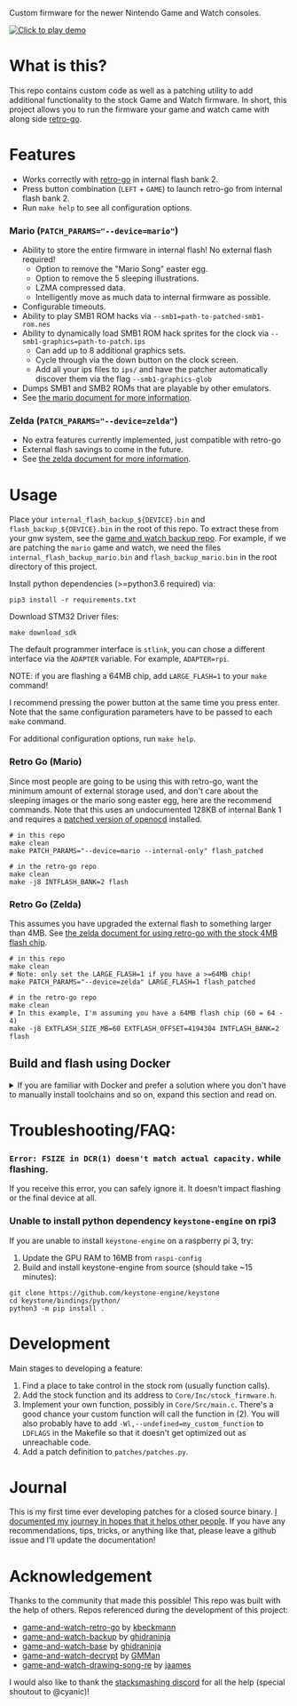 Custom firmware for the newer Nintendo Game and Watch consoles.

[![Click to play demo](https://i.imgur.com/IxgAVsj.jpeg)](https://gfycat.com/untriedmajesticafricancivet)


# What is this?
This repo contains custom code as well as a patching utility to add additional functionality to the stock Game and Watch firmware. In short, this project allows you to run the firmware your game and watch came with along side [retro-go](https://github.com/kbeckmann/game-and-watch-retro-go).


# Features
* Works correctly with [retro-go](https://github.com/kbeckmann/game-and-watch-retro-go) in internal flash bank 2.
* Press button combination (`LEFT` + `GAME`) to launch retro-go from internal flash bank 2.
* Run `make help` to see all configuration options.

### Mario (`PATCH_PARAMS="--device=mario"`)
* Ability to store the entire firmware in internal flash! No external flash required!
    * Option to remove the "Mario Song" easter egg.
    * Option to remove the 5 sleeping illustrations.
    * LZMA compressed data.
    * Intelligently move as much data to internal firmware as possible.
* Configurable timeouts.
* Ability to play SMB1 ROM hacks via `--smb1=path-to-patched-smb1-rom.nes`
* Ability to dynamically load SMB1 ROM hack sprites for the clock via `--smb1-graphics=path-to-patch.ips`
    * Can add up to 8 additional graphics sets.
    * Cycle through via the down button on the clock screen.
    * Add all your ips files to `ips/` and have the patcher automatically discover them via the flag `--smb1-graphics-glob`
* Dumps SMB1 and SMB2 ROMs that are playable by other emulators.
* See [the mario document for more information](docs/mario.md).

### Zelda (`PATCH_PARAMS="--device=zelda"`)
* No extra features currently implemented, just compatible with retro-go
* External flash savings to come in the future.
* See [the zelda document for more information](docs/zelda.md).

# Usage
Place your `internal_flash_backup_${DEVICE}.bin` and `flash_backup_${DEVICE}.bin` in the root of this
repo. To extract these from your gnw system, see the [game and watch backup repo](https://github.com/ghidraninja/game-and-watch-backup).
For example, if we are patching the `mario` game and watch, we need the files
`internal_flash_backup_mario.bin` and `flash_backup_mario.bin` in the root
directory of this project.

Install python dependencies (>=python3.6 required) via:

```
pip3 install -r requirements.txt
```

Download STM32 Driver files:

```
make download_sdk
```

The default programmer interface is `stlink`, you can chose a different interface via the `ADAPTER` variable. For example, `ADAPTER=rpi`.

NOTE: if you are flashing a 64MB chip, add `LARGE_FLASH=1` to your `make` command!

I recommend pressing the power button at the same time you press enter. Note that the same configuration parameters have to be passed to each `make` command.

For additional configuration options, run `make help`.


### Retro Go (Mario)
Since most people are going to be using this with retro-go, want the minimum amount of external storage used, and don't care about the sleeping images or the mario song easter egg, here are the recommend commands. Note that this uses an undocumented 128KB of internal Bank 1 and requires a [patched version of openocd](https://github.com/kbeckmann/ubuntu-openocd-git-builder) installed.

```
# in this repo
make clean
make PATCH_PARAMS="--device=mario --internal-only" flash_patched

# in the retro-go repo
make clean
make -j8 INTFLASH_BANK=2 flash
```

### Retro Go (Zelda)

This assumes you have upgraded the external flash to something larger than 4MB. See  [the zelda document for using retro-go with the stock 4MB flash chip](docs/zelda.md).

```
# in this repo
make clean
# Note: only set the LARGE_FLASH=1 if you have a >=64MB chip!
make PATCH_PARAMS="--device=zelda" LARGE_FLASH=1 flash_patched

# in the retro-go repo
make clean
# In this example, I'm assuming you have a 64MB flash chip (60 = 64 - 4)
make -j8 EXTFLASH_SIZE_MB=60 EXTFLASH_OFFSET=4194304 INTFLASH_BANK=2 flash
```
## Build and flash using Docker

<details>
  <summary>
    If you are familiar with Docker and prefer a solution where you don't have to manually install toolchains and so on, expand this section and read on.
  </summary>
  To reduce the number of potential pitfalls in installation of various software, a Dockerfile is provided containing everything needed to compile and flash Custom Firmware (CFW) to your Nintendo® Game & Watch™ system.
  This Dockerfile is written tageting an x86-64 machine running Linux.

  Steps to flash from a docker container (running on Linux, e.g. Archlinux or Ubuntu):

  ```bash
  # Go into the docker directory of this repo.
  cd docker/

  # Pull the pre-built docker image.
  docker pull game-and-watch-patch:latest

  # When done, use the image to create a container with the attached docker-compose.yaml file.
  # You have to edit the compose file and set the path to the directory with your firmware backup (volumes section of the file).
  docker compose up -d

  # This will create and run a container game-and-watch-patch.
  # The firmware backup files will be mounted into /tmp/firmware of the container.
  # Now, go inside the container copy the backup files and proceed as described above in the Usage section.
  docker exec -it game-and-watch-patch /bin/bash
  ```

If you run into permission issues, [ensure that your user is in the docker group.](https://docs.docker.com/engine/install/linux-postinstall/)

</details>


# Troubleshooting/FAQ:

### `Error: FSIZE in DCR(1) doesn't match actual capacity.` while flashing.
If you receive this error, you can safely ignore it. It doesn't impact flashing or the final device at all.

### Unable to install python dependency `keystone-engine` on rpi3
If you are unable to install `keystone-engine` on a raspberry pi 3, try:
1. Update the GPU RAM to 16MB from `raspi-config`
2. Build and install keystone-engine from source (should take ~15 minutes):
```
git clone https://github.com/keystone-engine/keystone
cd keystone/bindings/python/
python3 -m pip install .
```

# Development
Main stages to developing a feature:
1. Find a place to take control in the stock rom (usually function calls).
2. Add the stock function and its address to `Core/Inc/stock_firmware.h`.
3. Implement your own function, possibly in `Core/Src/main.c`. There's a good chance your custom function will call the function in (2). You will also probably have to add `-Wl,--undefined=my_custom_function` to `LDFLAGS` in the Makefile so that it doesn't get optimized out as unreachable code.
4. Add a patch definition to `patches/patches.py`.

# Journal
This is my first time ever developing patches for a closed source binary. [I documented my journey in hopes that it helps other people](docs/journal.md). If you have any recommendations, tips, tricks, or anything like that, please leave a github issue and I'll update the documentation!

# Acknowledgement

Thanks to the community that made this possible! This repo was built with the help of others. Repos referenced during the development of this project:

* [game-and-watch-retro-go](https://github.com/kbeckmann/game-and-watch-retro-go) by [kbeckmann](https://github.com/kbeckmann)
* [game-and-watch-backup](https://github.com/ghidraninja/game-and-watch-backup) by [ghidraninja](https://github.com/ghidraninja)
* [game-and-watch-base](https://github.com/ghidraninja/game-and-watch-base) by [ghidraninja](https://github.com/ghidraninja)
* [game-and-watch-decrypt](https://github.com/GMMan/game-and-watch-decrypt) by [GMMan](https://github.com/GMMan)
* [game-and-watch-drawing-song-re](https://github.com/jaames/game-and-watch-drawing-song-re/) by [jaames](https://github.com/jaames)

I would also like to thank the [stacksmashing discord](https://discord.gg/zBN3ex8v4p) for all the help (special shoutout to @cyanic)!
